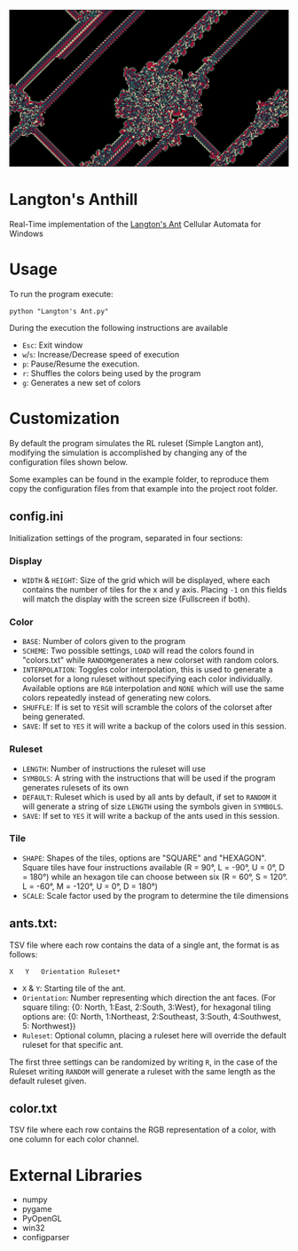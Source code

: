 

![""](https://raw.githubusercontent.com/Julioalbornozv/Langton-Anthill/master/examples/Ex1/Example_1.png)

# Langton's Anthill

Real-Time implementation of the [Langton's Ant](https://en.wikipedia.org/wiki/Langton%27s_ant) Cellular Automata for Windows

# Usage
To run the program execute:

    python "Langton's Ant.py"

During the execution the following instructions are available
* `Esc`:    Exit window
* `w`/`s`:  Increase/Decrease speed of execution
* `p`:  Pause/Resume the execution.
* `r`:  Shuffles the colors being used by the program
* `g`:  Generates a new set of colors

# Customization
By default the program simulates the RL ruleset (Simple Langton ant), modifying the simulation is accomplished by changing any of the configuration files shown below. 

Some examples can be found in the example folder, to reproduce them copy the configuration files from that example into the project root folder.

## config.ini
Initialization settings of the program, separated in four sections:

### Display
* `WIDTH` & `HEIGHT`: Size of the grid which will be displayed, where each contains the number of tiles for the x and y axis. Placing `-1` on this fields will match the display with the screen size (Fullscreen if both).

### Color
* `BASE`: Number of colors given to the program
* `SCHEME`: Two possible settings, `LOAD` will read the colors found in "colors.txt" while `RANDOM`generates a new colorset with random colors.
* `INTERPOLATION`: Toggles color interpolation, this is used to generate a colorset for a long ruleset without specifying each color individually. Available options are `RGB` interpolation and `NONE`  which will use the same colors repeatedly instead of generating new colors. 
* `SHUFFLE`: If is set to `YES`it will scramble the colors of the colorset after being generated.
* `SAVE`: If set to `YES` it will write a backup of the colors used in this session.

### Ruleset
* `LENGTH`: Number of instructions the ruleset will use
* `SYMBOLS`: A string with the instructions that will be used if the program generates rulesets of its own
* `DEFAULT`: Ruleset which is used by all ants by default, if set to `RANDOM` it will generate a string of size `LENGTH` using the symbols given in `SYMBOLS`.
* `SAVE`: If set to `YES` it will write a backup of the ants used in this session.

### Tile
* `SHAPE`: Shapes of the tiles, options are "SQUARE" and "HEXAGON". Square tiles have four instructions available (R = 90°, L = -90°, U = 0°, D = 180°) while an hexagon tile can choose between six (R = 60°, S = 120°. L = -60°, M = -120°, U = 0°, D = 180°)
* `SCALE`: Scale factor used by the program to determine the tile dimensions

## ants.txt: 
TSV file where each row contains the data of a single ant, the format is as follows:

    X	Y	Orientation	Ruleset*

* `X` & `Y`: Starting tile of the ant.
* `Orientation`: Number representing which direction the ant faces. (For square tiling: {0: North, 1:East, 2:South, 3:West}, for hexagonal tiling options are: {0: North, 1:Northeast, 2:Southeast, 3:South, 4:Southwest, 5: Northwest})
* `Ruleset`: Optional column, placing a ruleset here will override the default ruleset for that specific ant.

The first three settings can be randomized by writing `R`, in the case of the Ruleset writing `RANDOM` will generate a ruleset with the same length as the default ruleset given.

## color.txt
TSV file where each row contains the RGB representation of a color, with one column for each color channel.

# External Libraries 
- numpy
- pygame 
- PyOpenGL
- win32
- configparser
